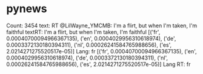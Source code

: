 pynews
======

Count: 3454
	text: RT @LilWayne_YMCMB: I'm a flirt, but when I'm taken, I'm faithful
	textRT: I'm a flirt, but when I'm taken, I'm faithful
[('fr', 0.00040700094966367135), ('en', 0.0004029956310618974), ('de', 0.0003372130180394311), ('nl', 0.00026241584765988656), ('es', 2.0214271275520517e-05)]
	Lang: fr
[('fr', 0.00040700094966367135), ('en', 0.0004029956310618974), ('de', 0.0003372130180394311), ('nl', 0.00026241584765988656), ('es', 2.0214271275520517e-05)]
	Lang RT: fr